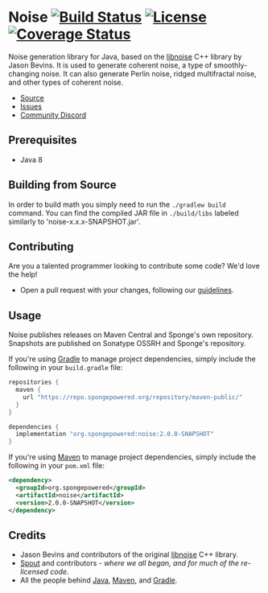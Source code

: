 # Noise [![Build Status](http://img.shields.io/travis/SpongePowered/noise/develop.svg?style=flat)](https://travis-ci.org/SpongePowered/noise) [![License](http://img.shields.io/badge/license-MIT-lightgrey.svg?style=flat)][License] [![Coverage Status](https://coveralls.io/repos/github/SpongePowered/noise/badge.svg)](https://coveralls.io/github/SpongePowered/noise)

Noise generation library for Java, based on the [libnoise](http://libnoise.sourceforge.net/) C++ library by Jason Bevins. It is used to generate coherent noise, a type of smoothly-changing noise. It can also generate Perlin noise, ridged multifractal noise, and other types of coherent noise.

* [Source]
* [Issues]
* [Community Discord]

## Prerequisites
* Java 8

## Building from Source
In order to build math you simply need to run the `./gradlew build` command. You can find the compiled JAR file in `./build/libs` labeled similarly to 'noise-x.x.x-SNAPSHOT.jar'.

## Contributing
Are you a talented programmer looking to contribute some code? We'd love the help!
* Open a pull request with your changes, following our [guidelines](CONTRIBUTING.md).

## Usage

Noise publishes releases on Maven Central and Sponge's own repository. 
Snapshots are published on Sonatype OSSRH and Sponge's repository.

If you're using [Gradle] to manage project dependencies, simply include the following in your `build.gradle` file:
```gradle
repositories {
  maven {
    url "https://repo.spongepowered.org/repository/maven-public/"
  }
}

dependencies {
  implementation "org.spongepowered:noise:2.0.0-SNAPSHOT"
}
```

If you're using [Maven] to manage project dependencies, simply include the following in your `pom.xml` file:
```xml
<dependency>
  <groupId>org.spongepowered</groupId>
  <artifactId>noise</artifactId>
  <version>2.0.0-SNAPSHOT</version>
</dependency>
```

## Credits
* Jason Bevins and contributors of the original [libnoise](http://libnoise.sourceforge.net/) C++ library.
* [Spout](https://spout.org/) and contributors - *where we all began, and for much of the re-licensed code.*
* All the people behind [Java](http://www.oracle.com/technetwork/java/index.html), [Maven], and [Gradle].

[Gradle]: https://gradle.org
[Maven]: https://maven.apache.org/
[Source]: https://github.com/SpongePowered/noise
[Issues]: https://github.com/SpongePowered/noise/issues
[License]: https://opensource.org/licenses/MIT
[Community Discord]: https://discord.gg/PtaGRAs
